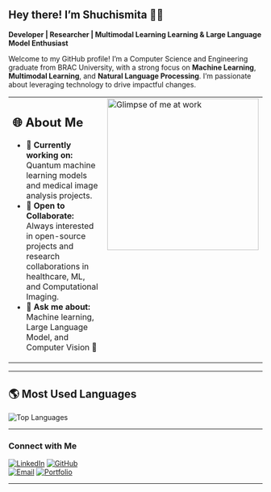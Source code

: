 ## Hey there! I’m Shuchismita 🌸🐾  
**Developer | Researcher | Multimodal Learning Learning & Large Language Model Enthusiast**

Welcome to my GitHub profile! I’m a Computer Science and Engineering graduate from BRAC University, with a strong focus on **Machine Learning**, **Multimodal Learning**, and **Natural Language Processing**. I’m passionate about leveraging technology to drive impactful changes.

<table>
  <tr>
    <td style="vertical-align: top;">
      <h2>🌐 About Me</h2>
      <ul>
        <li><strong>🌱 Currently working on:</strong> Quantum machine learning models and medical image analysis projects.</li>
        <li><strong>💼 Open to Collaborate:</strong> Always interested in open-source projects and research collaborations in healthcare, ML, and Computational Imaging.</li>
        <li><strong>🎨 Ask me about:</strong> Machine learning, Large Language Model, and Computer Vision 🐾</li>
      </ul>
    </td>
    <td style="vertical-align: top;">
      <img src="https://media.giphy.com/media/pVmh7HR0cA2xOlet1z/giphy.gif" alt="Glimpse of me at work" width="300" height="300"/>
    </td>
  </tr>
</table>

---

## 🌎 Most Used Languages
  
![Top Languages](https://github-readme-stats.vercel.app/api/top-langs/?username=shuchismita-anwar&layout=compact&theme=radical)

---
### Connect with Me

[![LinkedIn](https://img.shields.io/badge/LinkedIn-Connect-blue?style=flat&logo=linkedin)](https://www.linkedin.com/in/shuchismita-anwar-034759218/) 
[![GitHub](https://img.shields.io/badge/GitHub-Follow-black?style=flat&logo=github)](https://github.com/shuchismita-anwar)  
[![Email](https://img.shields.io/badge/Email-D14836?style=flat&logo=gmail&logoColor=white)](mailto:shuchismita.anwar@gmail.com)
[![Portfolio](https://img.shields.io/badge/Portfolio-000000?style=flat&logo=vercel&logoColor=white)](https://shuchismita-anwar.vercel.app/)


---
<!--
**shuchismita-anwar/shuchismita-anwar** is a ✨ _special_ ✨ repository because its `README.md` (this file) appears on your GitHub profile.

Here are some ideas to get you started:

- 🔭 I’m currently working on ...
- 🌱 I’m currently learning ...
- 👯 I’m looking to collaborate on ...
- 🤔 I’m looking for help with ...
- 💬 Ask me about ...
- 📫 How to reach me: ...
- 😄 Pronouns: ...
- ⚡ Fun fact: ...
-->
